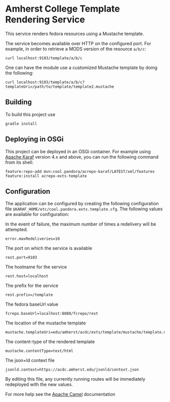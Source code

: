Amherst College Template Rendering Service
==========================================

This service renders fedora resources using a Mustache template.

The service becomes available over HTTP on the configured port. For example,
in order to retrieve a MODS version of the resource `a/b/c`:

    curl localhost:9103/template/a/b/c

One can have the module use a customized Mustache template by doing the following:

    curl localhost:9103/template/a/b/c?templateUri=/path/to/template/template2.mustache

Building
--------

To build this project use

    gradle install

Deploying in OSGi
-----------------

This project can be deployed in an OSGi container. For example using
[Apache Karaf](http://karaf.apache.org) version 4.x and above, you can run the following
command from its shell:

    feature:repo-add mvn:cool.pandora/acrepo-karaf/LATEST/xml/features
    feature:install acrepo-exts-template

Configuration
-------------

The application can be configured by creating the following configuration
file `$KARAF_HOME/etc/cool.pandora.exts.template.cfg`. The following values
are available for configuration:

In the event of failure, the maximum number of times a redelivery will be attempted.

    error.maxRedeliveries=10

The port on which the service is available

    rest.port=9103

The hostname for the service

    rest.host=localhost

The prefix for the service

    rest.prefix=/template

The fedora baseUrl value

    fcrepo.baseUrl=localhost:8080/fcrepo/rest

The location of the mustache template

    mustache.templateUri=edu/amherst/acdc/exts/template/mustache/template.mustache

The content-type of the rendered template

    mustache.contentType=text/html

The json+ld context file

    jsonld.context=https://acdc.amherst.edu/jsonld/context.json

By editing this file, any currently running routes will be immediately redeployed
with the new values.

For more help see the [Apache Camel](http://camel.apache.org) documentation

